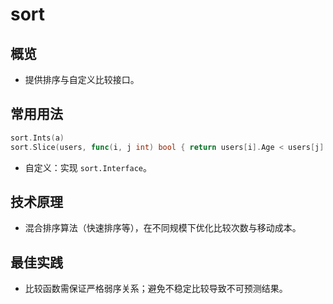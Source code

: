 # sort

## 概览
- 提供排序与自定义比较接口。

## 常用用法
```go
sort.Ints(a)
sort.Slice(users, func(i, j int) bool { return users[i].Age < users[j].Age })
```
- 自定义：实现 `sort.Interface`。

## 技术原理
- 混合排序算法（快速排序等），在不同规模下优化比较次数与移动成本。

## 最佳实践
- 比较函数需保证严格弱序关系；避免不稳定比较导致不可预测结果。